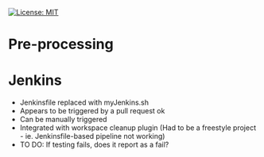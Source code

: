 [![License: MIT](https://img.shields.io/badge/License-MIT-yellow.svg)](https://opensource.org/licenses/MIT)

# Pre-processing

# Jenkins
- Jenkinsfile replaced with myJenkins.sh
- Appears to be triggered by a pull request ok
- Can be manually triggered
- Integrated with workspace cleanup plugin (Had to be a freestyle project - ie. Jenkinsfile-based pipeline not working)
- TO DO: If testing fails, does it report as a fail?

